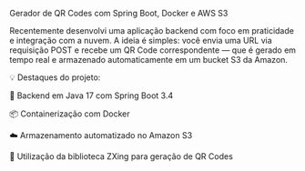  Gerador de QR Codes com Spring Boot, Docker e AWS S3

Recentemente desenvolvi uma aplicação backend com foco em praticidade e integração com a nuvem. A ideia é simples: você envia uma URL via requisição POST e recebe um QR Code correspondente — que é gerado em tempo real e armazenado automaticamente em um bucket S3 da Amazon.

💡 Destaques do projeto:

🔧 Backend em Java 17 com Spring Boot 3.4

📦 Containerização com Docker

☁️ Armazenamento automatizado no Amazon S3

📎 Utilização da biblioteca ZXing para geração de QR Codes
